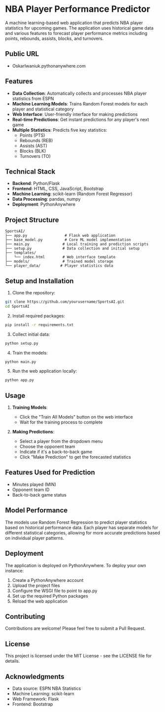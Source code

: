 # NBA Player Performance Predictor

A machine learning-based web application that predicts NBA player statistics for upcoming games. The application uses historical game data and various features to forecast player performance metrics including points, rebounds, assists, blocks, and turnovers.

## Public URL
- OskarIwaniuk.pythonanywhere.com

## Features

- **Data Collection**: Automatically collects and processes NBA player statistics from ESPN
- **Machine Learning Models**: Trains Random Forest models for each player and statistical category
- **Web Interface**: User-friendly interface for making predictions
- **Real-time Predictions**: Get instant predictions for any player's next game
- **Multiple Statistics**: Predicts five key statistics:
  - Points (PTS)
  - Rebounds (REB)
  - Assists (AST)
  - Blocks (BLK)
  - Turnovers (TO)

## Technical Stack

- **Backend**: Python/Flask
- **Frontend**: HTML, CSS, JavaScript, Bootstrap
- **Machine Learning**: scikit-learn (Random Forest Regressor)
- **Data Processing**: pandas, numpy
- **Deployment**: PythonAnywhere

## Project Structure

```
SportsAI/
├── app.py                 # Flask web application
├── base_model.py          # Core ML model implementation
├── main.py               # Local training and prediction scripts
├── setup.py              # Data collection and initial setup
├── templates/
│   └── index.html        # Web interface template
├── models/               # Trained model storage
└── player_data/         # Player statistics data
```

## Setup and Installation

1. Clone the repository:
```bash
git clone https://github.com/yourusername/SportsAI.git
cd SportsAI
```

2. Install required packages:
```bash
pip install -r requirements.txt
```

3. Collect initial data:
```bash
python setup.py
```

4. Train the models:
```bash
python main.py
```

5. Run the web application locally:
```bash
python app.py
```

## Usage

1. **Training Models**:
   - Click the "Train All Models" button on the web interface
   - Wait for the training process to complete

2. **Making Predictions**:
   - Select a player from the dropdown menu
   - Choose the opponent team
   - Indicate if it's a back-to-back game
   - Click "Make Prediction" to get the forecasted statistics

## Features Used for Prediction

- Minutes played (MIN)
- Opponent team ID
- Back-to-back game status

## Model Performance

The models use Random Forest Regression to predict player statistics based on historical performance data. Each player has separate models for different statistical categories, allowing for more accurate predictions based on individual player patterns.

## Deployment

The application is deployed on PythonAnywhere. To deploy your own instance:

1. Create a PythonAnywhere account
2. Upload the project files
3. Configure the WSGI file to point to app.py
4. Set up the required Python packages
5. Reload the web application

## Contributing

Contributions are welcome! Please feel free to submit a Pull Request.

## License

This project is licensed under the MIT License - see the LICENSE file for details.

## Acknowledgments

- Data source: ESPN NBA Statistics
- Machine Learning: scikit-learn
- Web Framework: Flask
- Frontend: Bootstrap 

